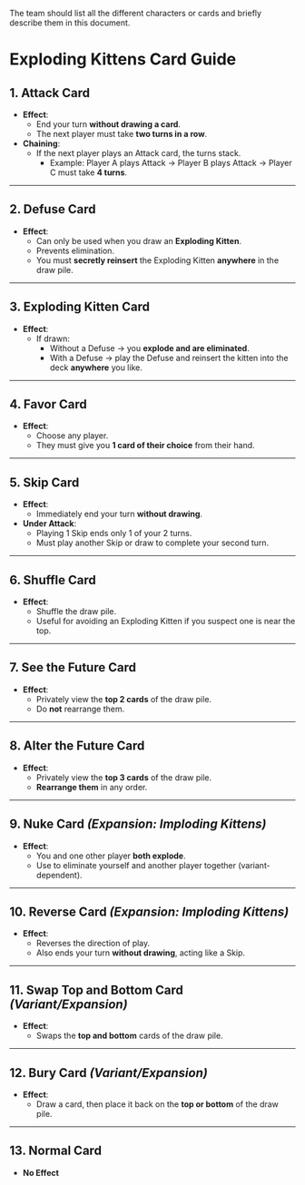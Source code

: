 The team should list all the different characters or cards and briefly describe them in this document. 

# Exploding Kittens Card Guide

## 1. Attack Card
- **Effect**:
    - End your turn **without drawing a card**.
    - The next player must take **two turns in a row**.
- **Chaining**:
    - If the next player plays an Attack card, the turns stack.
        - Example: Player A plays Attack → Player B plays Attack → Player C must take **4 turns**.

---

## 2. Defuse Card
- **Effect**:
    - Can only be used when you draw an **Exploding Kitten**.
    - Prevents elimination.
    - You must **secretly reinsert** the Exploding Kitten **anywhere** in the draw pile.

---

## 3. Exploding Kitten Card
- **Effect**:
    - If drawn:
        - Without a Defuse → you **explode and are eliminated**.
        - With a Defuse → play the Defuse and reinsert the kitten into the deck **anywhere** you like.

---

## 4. Favor Card
- **Effect**:
    - Choose any player.
    - They must give you **1 card of their choice** from their hand.

---

## 5. Skip Card
- **Effect**:
    - Immediately end your turn **without drawing**.
- **Under Attack**:
    - Playing 1 Skip ends only 1 of your 2 turns.
    - Must play another Skip or draw to complete your second turn.

---

## 6. Shuffle Card
- **Effect**:
    - Shuffle the draw pile.
    - Useful for avoiding an Exploding Kitten if you suspect one is near the top.

---

## 7. See the Future Card
- **Effect**:
    - Privately view the **top 2 cards** of the draw pile.
    - Do **not** rearrange them.

---

## 8. Alter the Future Card
- **Effect**:
    - Privately view the **top 3 cards** of the draw pile.
    - **Rearrange them** in any order.

---

## 9. Nuke Card *(Expansion: Imploding Kittens)*
- **Effect**:
    - You and one other player **both explode**.
    - Use to eliminate yourself and another player together (variant-dependent).

---

## 10. Reverse Card *(Expansion: Imploding Kittens)*
- **Effect**:
    - Reverses the direction of play.
    - Also ends your turn **without drawing**, acting like a Skip.

---

## 11. Swap Top and Bottom Card *(Variant/Expansion)*
- **Effect**:
    - Swaps the **top and bottom** cards of the draw pile.

---

## 12. Bury Card *(Variant/Expansion)*
- **Effect**:
    - Draw a card, then place it back on the **top or bottom** of the draw pile.

---

## 13. Normal Card
- **No Effect**
